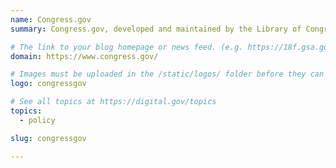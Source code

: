 ```yaml
---
name: Congress.gov
summary: Congress.gov, developed and maintained by the Library of Congress, is the official website for U.S. federal legislative information.

# The link to your blog homepage or news feed. (e.g. https://18f.gsa.gov/)
domain: https://www.congress.gov/

# Images must be uploaded in the /static/logos/ folder before they can be used here.
logo: congressgov

# See all topics at https://digital.gov/topics
topics:
  - policy

slug: congressgov

---
```

